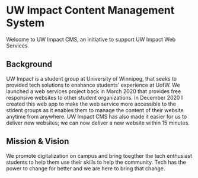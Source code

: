 # UW Impact Content Management System
Welcome to UW Impact CMS, an initiative to support UW Impact Web Services. 

## Background
UW Impact is a student group at University of Winnipeg, that seeks to provided tech solutions to enahance students' experience at UofW. We launched a web services project back in March 2020 that provides free responsive websites to other student organizations. In December 2020 I created this web app to make the web service more accessible to the stident groups as it enables them to manage the content of their website anytime from anywhere. UW Impact CMS has also made it easier for us to deliver new websites; we can now deliver a new website within 15 minutes.

## Mission & Vision
We promote digitalization on campus and bring toegther the tech enthusiast students to help them use their skills to help the community. Tech has the power to change for better and we are here to bring that change. 
